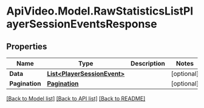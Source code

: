 # ApiVideo.Model.RawStatisticsListPlayerSessionEventsResponse

## Properties

Name | Type | Description | Notes
------------ | ------------- | ------------- | -------------
**Data** | [**List&lt;PlayerSessionEvent&gt;**](PlayerSessionEvent.md) |  | [optional] 
**Pagination** | [**Pagination**](Pagination.md) |  | [optional] 

[[Back to Model list]](../README.md#documentation-for-models) [[Back to API list]](../README.md#documentation-for-api-endpoints) [[Back to README]](../README.md)

